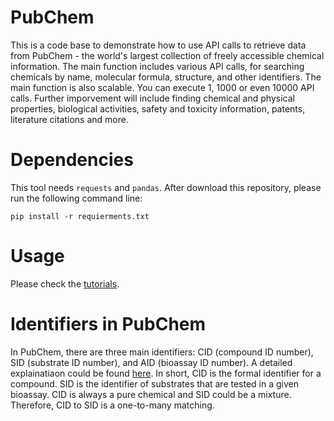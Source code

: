 # PubChem
This is a code base to demonstrate how to use API calls to retrieve data from PubChem - the world's largest collection of freely accessible chemical information. The main function includes various API calls, for searching chemicals by name, molecular formula, structure, and other identifiers. The main function is also scalable. You can execute 1, 1000 or even 10000 API calls. Further imporvement will include finding chemical and physical properties, biological activities, safety and toxicity information, patents, literature citations and more.

# Dependencies
This tool needs `requests` and `pandas`. After download this repository, please run the following command line:

```
pip install -r requierments.txt
```

# Usage
Please check the [tutorials](./src/tutorial.ipynb).

# Identifiers in PubChem
In PubChem, there are three main identifiers: CID (compound ID number), SID (substrate ID number), and AID (bioassay ID number). A detailed explainatiaon could be found [here](https://www.researchgate.net/publication/282153538_PubChem_Substance_and_Compound_databases/figures?lo=1). In short, CID is the formal identifier for a compound. SID is the identifier of substrates that are tested in a given bioassay. CID is always a pure chemical and SID could be a mixture. Therefore, CID to SID is a one-to-many matching.